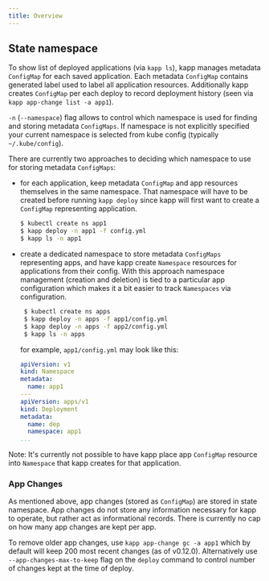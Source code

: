 ```yaml
---
title: Overview
---
```


## State namespace

To show list of deployed applications (via `kapp ls`), kapp manages metadata `ConfigMap` for each saved application. Each metadata `ConfigMap` contains generated label used to label all application resources. Additionally kapp creates `ConfigMap` per each deploy to record deployment history (seen via `kapp app-change list -a app1`).

`-n` (`--namespace`) flag allows to control which namespace is used for finding and storing metadata `ConfigMaps`. If namespace is not explicitly specified your current namespace is selected from kube config (typically `~/.kube/config`).

There are currently two approaches to deciding which namespace to use for storing metadata `ConfigMaps`:

- for each application, keep metadata `ConfigMap` and app resources themselves in the same namespace. That namespace will have to be created before running `kapp deploy` since kapp will first want to create a `ConfigMap` representing application.

    ```bash
    $ kubectl create ns app1
    $ kapp deploy -n app1 -f config.yml
    $ kapp ls -n app1
    ```

- create a dedicated namespace to store metadata `ConfigMaps` representing apps, and have kapp create `Namespace` resources for applications from their config. With this approach namespace management (creation and deletion) is tied to a particular app configuration which makes it a bit easier to track `Namespaces` via configuration.

   ```bash
    $ kubectl create ns apps
    $ kapp deploy -n apps -f app1/config.yml
    $ kapp deploy -n apps -f app2/config.yml
    $ kapp ls -n apps
    ```

    for example, `app1/config.yml` may look like this:

    ```yaml
    apiVersion: v1
    kind: Namespace
    metadata:
      name: app1
    ---
    apiVersion: apps/v1
    kind: Deployment
    metadata:
      name: dep
      namespace: app1
    ...
    ```

Note: It's currently not possible to have kapp place app `ConfigMap` resource into `Namespace` that kapp creates for that application.

### App Changes

As mentioned above, app changes (stored as `ConfigMap`) are stored in state namespace. App changes do not store any information necessary for kapp to operate, but rather act as informational records. There is currently no cap on how many app changes are kept per app.

To remove older app changes, use `kapp app-change gc -a app1` which by default will keep 200 most recent changes (as of v0.12.0). Alternatively use `--app-changes-max-to-keep` flag on the `deploy` command to control number of changes kept at the time of deploy.
